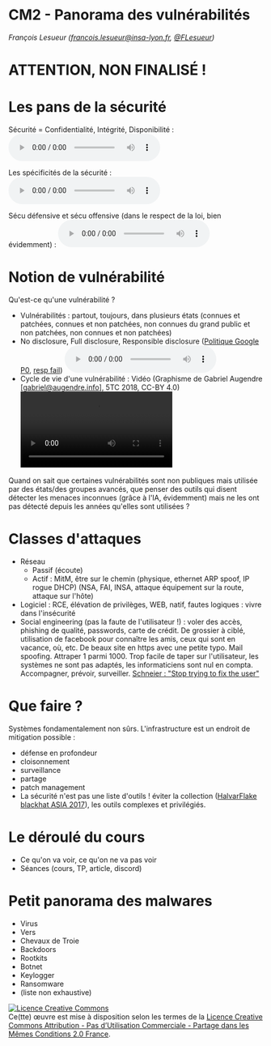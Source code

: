 # CM2 - Panorama des vulnérabilités

_François Lesueur ([francois.lesueur@insa-lyon.fr](mailto:francois.lesueur@insa-lyon.fr), [@FLesueur](https://twitter.com/FLesueur))_

ATTENTION, NON FINALISÉ !
=========================

Les pans de la sécurité
==================

Sécurité = Confidentialité, Intégrité, Disponibilité : <audio controls src="media/cia.mp3"></audio>

Les spécificités de la sécurité : <audio controls src="media/specsecu.mp3"></audio>

Sécu défensive et sécu offensive (dans le respect de la loi, bien évidemment) : <audio controls src="media/defoff.mp3"></audio>


Notion de vulnérabilité
================

Qu'est-ce qu'une vulnérabilité ?

* Vulnérabilités : partout, toujours, dans plusieurs états (connues et patchées, connues et non patchées, non connues du grand public et non patchées, non connues et non patchées)
* No disclosure, Full disclosure, Responsible disclosure ([Politique Google P0](https://googleprojectzero.blogspot.com/2020/01/policy-and-disclosure-2020-edition.html), [resp fail](https://gadgets.ndtv.com/laptops/news/google-project-zero-microsoft-windows-10-zero-day-exploit-vulnerability-symcrypt-2053185)) <audio controls src="media/disclosure.mp3"></audio>
* Cycle de vie d'une vulnérabilité : Vidéo (Graphisme de Gabriel Augendre [gabriel@augendre.info], 5TC 2018, CC-BY 4.0) <video controls src="media/cycledevie.mp4"></video>

<!-- ![Cycle de vie (Graphisme de Gabriel Augendre [gabriel@augendre.info] CC-BY 4.0](cycle-de-vie.png)
_(Graphisme de Gabriel Augendre [gabriel@augendre.info], 5TC 2018, CC-BY 4.0)_ -->

Quand on sait que certaines vulnérabilités sont non publiques mais utilisée par des états/des groupes avancés, que penser des outils qui disent détecter les menaces inconnues (grâce à l'IA, évidemment) mais ne les ont pas détecté depuis les années qu'elles sont utilisées ?

Classes d'attaques
=============

* Réseau
	* Passif (écoute)
	* Actif : MitM, être sur le chemin (physique, ethernet ARP spoof, IP rogue DHCP) (NSA, FAI, INSA, attaque équipement sur la route, attaque sur l'hôte)
* Logiciel : RCE, élévation de privilèges, WEB, natif, fautes logiques : vivre dans l'insécurité
* Social engineering (pas la faute de l'utilisateur !) : voler des accès, phishing de qualité, passwords, carte de crédit. De grossier à ciblé, utilisation de facebook pour connaître les amis, ceux qui sont en vacance, où, etc. De beaux site en https avec une petite typo. Mail spoofing. Attraper 1 parmi 1000. Trop facile de taper sur l'utilisateur, les systèmes ne sont pas adaptés, les informaticiens sont nul en compta. Accompagner, prévoir, surveiller. [Schneier : "Stop trying to fix the user"](https://www.schneier.com/blog/archives/2016/10/security_design.html)


Que faire ?
========

Systèmes fondamentalement non sûrs. L'infrastructure est un endroit de mitigation possible :

* défense en profondeur
* cloisonnement
* surveillance
* partage
* patch management
* La sécurité n'est pas une liste d'outils ! éviter la collection ([HalvarFlake blackhat ASIA 2017](https://www.youtube.com/watch?v=PLJJY5UFtqY)), les outils complexes et privilégiés.

Le déroulé du cours
===================

* Ce qu'on va voir, ce qu'on ne va pas voir
* Séances (cours, TP, article, discord)

Petit panorama des malwares
==================

* Virus
* Vers
* Chevaux de Troie
* Backdoors
* Rootkits
* Botnet
* Keylogger
* Ransomware
* (liste non exhaustive)






<a rel="license" href="https://creativecommons.org/licenses/by-nc-sa/2.0/fr/"><img alt="Licence Creative Commons" style="border-width:0" src="https://i.creativecommons.org/l/by-nc-sa/2.0/fr/88x31.png" /></a><br />Ce(tte) œuvre est mise à disposition selon les termes de la <a rel="license" href="https://creativecommons.org/licenses/by-nc-sa/2.0/fr/">Licence Creative Commons Attribution - Pas d’Utilisation Commerciale - Partage dans les Mêmes Conditions 2.0 France</a>.
